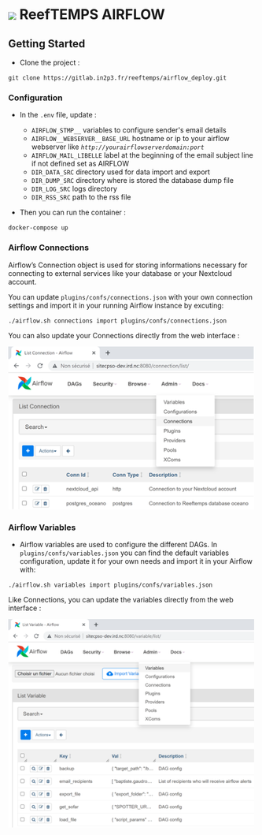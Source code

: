# <img src="https://cwiki.apache.org/confluence/download/attachments/145723561/airflow_white_bg.png?api=v2" width=50 align=center>  ReefTEMPS AIRFLOW 

## Getting Started

* Clone the project :
```
git clone https://gitlab.in2p3.fr/reeftemps/airflow_deploy.git
```

 ### Configuration
 
*  In the `.env` file, update :
    *  `AIRFLOW_STMP__` variables to configure sender's email details
    *  `AIRFLOW__WEBSERVER__BASE_URL` hostname or ip to your airflow webserver like *`http://yourairflowserverdomain:port`*
    *  `AIRFLOW_MAIL_LIBELLE` label at the beginning of the email subject line if not defined set as AIRFLOW
    *  `DIR_DATA_SRC` directory used for data import and export
    *  `DIR_DUMP_SRC` directory where is stored the database dump file 
    *  `DIR_LOG_SRC` logs directory
    *  `DIR_RSS_SRC` path to the rss file 

* Then you can run the container :
``` 
docker-compose up
```
### Airflow Connections 
Airflow’s Connection object is used for storing informations necessary for connecting to external services like your database or your Nextcloud account.

You can update `plugins/confs/connections.json` with your own connection settings and import it in your running Airflow instance by excuting:
```
./airflow.sh connections import plugins/confs/connections.json
```
You can also update your Connections directly from the web interface : 

<img src="images/connections.png" alt="Airflow Connections" width="500"/>
    

### Airflow Variables
* Airflow variables are used to configure the different DAGs. In `plugins/confs/variables.json` you can find the default variables configuration, update it for your own needs and import it in your Airflow with:
```
./airflow.sh variables import plugins/confs/variables.json
```
Like Connections, you can update the variables directly from the web interface : 

<img src="images/variables.png" alt="Airflow Variables" width="500"/>





